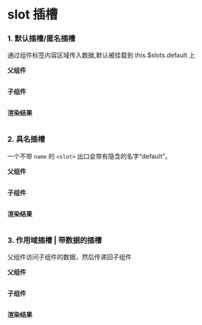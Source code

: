 # slot 插槽

### 1. 默认插槽/匿名插槽

通过组件标签内容区域传入数据,默认被挂载到 this.$slots.default 上

**父组件**

<img :src="$withBase('/vue/components/slot_1.png')">

**子组件**

<img :src="$withBase('/vue/components/slot_2.png')">

**渲染结果**

<img :src="$withBase('/vue/components/slot_3.png')">

### 2. 具名插槽

一个不带 `name` 的 `<slot>` 出口会带有隐含的名字“default”。

**父组件**

<img :src="$withBase('/vue/components/slot_4.png')">

**子组件**

<img :src="$withBase('/vue/components/slot_5.png')">

**渲染结果**

<img :src="$withBase('/vue/components/slot_6.png')">

### 3. 作用域插槽 | 带数据的插槽

父组件访问子组件的数据，然后传递回子组件

**父组件**

<img :src="$withBase('/vue/components/slot_7.png')">

**子组件**

<img :src="$withBase('/vue/components/10.png')">

**渲染结果**

<img :src="$withBase('/vue/components/slot_9.png')">
